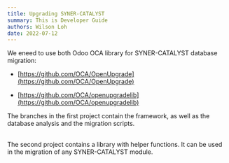 ```yaml
---
title: Upgrading SYNER-CATALYST
summary: This is Developer Guide
authors: Wilson Loh
date: 2022-07-12
---
```



We eneed to use both Odoo OCA library for SYNER-CATALYST database migration:

-   [https://github.com/OCA/OpenUpgrade](https://github.com/OCA/OpenUpgrade)
    
-   [https://github.com/OCA/openupgradelib](https://github.com/OCA/openupgradelib)
    

The branches in the first project contain the framework, as well as the database analysis and the migration scripts.
<br /><br />

The second project contains a library with helper functions. It can be used in the migration of any SYNER-CATALYST module.
